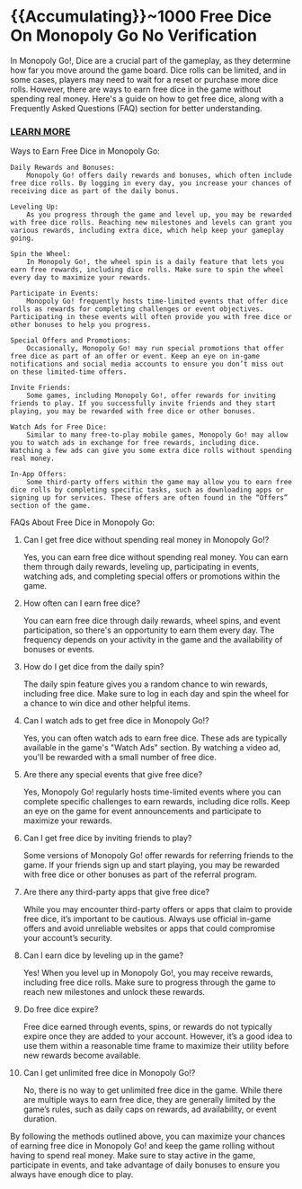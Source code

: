 # <h1>{{Accumulating}}~1000 Free Dice On Monopoly Go No Verification</h1>

In Monopoly Go!, Dice are a crucial part of the gameplay, as they determine how far you move around the game board. Dice rolls can be limited, and in some cases, players may need to wait for a reset or purchase more dice rolls. However, there are ways to earn free dice in the game without spending real money. Here's a guide on how to get free dice, along with a Frequently Asked Questions (FAQ) section for better understanding.

<h3><a href="https://sites.google.com/view/free-dice-monopoly-go-no-verif/">LEARN MORE</a></h3>

Ways to Earn Free Dice in Monopoly Go:

    Daily Rewards and Bonuses:
        Monopoly Go! offers daily rewards and bonuses, which often include free dice rolls. By logging in every day, you increase your chances of receiving dice as part of the daily bonus.

    Leveling Up:
        As you progress through the game and level up, you may be rewarded with free dice rolls. Reaching new milestones and levels can grant you various rewards, including extra dice, which help keep your gameplay going.

    Spin the Wheel:
        In Monopoly Go!, the wheel spin is a daily feature that lets you earn free rewards, including dice rolls. Make sure to spin the wheel every day to maximize your rewards.

    Participate in Events:
        Monopoly Go! frequently hosts time-limited events that offer dice rolls as rewards for completing challenges or event objectives. Participating in these events will often provide you with free dice or other bonuses to help you progress.

    Special Offers and Promotions:
        Occasionally, Monopoly Go! may run special promotions that offer free dice as part of an offer or event. Keep an eye on in-game notifications and social media accounts to ensure you don’t miss out on these limited-time offers.

    Invite Friends:
        Some games, including Monopoly Go!, offer rewards for inviting friends to play. If you successfully invite friends and they start playing, you may be rewarded with free dice or other bonuses.

    Watch Ads for Free Dice:
        Similar to many free-to-play mobile games, Monopoly Go! may allow you to watch ads in exchange for free rewards, including dice. Watching a few ads can give you some extra dice rolls without spending real money.

    In-App Offers:
        Some third-party offers within the game may allow you to earn free dice rolls by completing specific tasks, such as downloading apps or signing up for services. These offers are often found in the “Offers” section of the game.

FAQs About Free Dice in Monopoly Go:

1. Can I get free dice without spending real money in Monopoly Go!?

    Yes, you can earn free dice without spending real money. You can earn them through daily rewards, leveling up, participating in events, watching ads, and completing special offers or promotions within the game.

2. How often can I earn free dice?

    You can earn free dice through daily rewards, wheel spins, and event participation, so there's an opportunity to earn them every day. The frequency depends on your activity in the game and the availability of bonuses or events.

3. How do I get dice from the daily spin?

    The daily spin feature gives you a random chance to win rewards, including free dice. Make sure to log in each day and spin the wheel for a chance to win dice and other helpful items.

4. Can I watch ads to get free dice in Monopoly Go!?

    Yes, you can often watch ads to earn free dice. These ads are typically available in the game's "Watch Ads" section. By watching a video ad, you'll be rewarded with a small number of free dice.

5. Are there any special events that give free dice?

    Yes, Monopoly Go! regularly hosts time-limited events where you can complete specific challenges to earn rewards, including dice rolls. Keep an eye on the game for event announcements and participate to maximize your rewards.

6. Can I get free dice by inviting friends to play?

    Some versions of Monopoly Go! offer rewards for referring friends to the game. If your friends sign up and start playing, you may be rewarded with free dice or other bonuses as part of the referral program.

7. Are there any third-party apps that give free dice?

    While you may encounter third-party offers or apps that claim to provide free dice, it’s important to be cautious. Always use official in-game offers and avoid unreliable websites or apps that could compromise your account’s security.

8. Can I earn dice by leveling up in the game?

    Yes! When you level up in Monopoly Go!, you may receive rewards, including free dice rolls. Make sure to progress through the game to reach new milestones and unlock these rewards.

9. Do free dice expire?

    Free dice earned through events, spins, or rewards do not typically expire once they are added to your account. However, it’s a good idea to use them within a reasonable time frame to maximize their utility before new rewards become available.

10. Can I get unlimited free dice in Monopoly Go!?

    No, there is no way to get unlimited free dice in the game. While there are multiple ways to earn free dice, they are generally limited by the game’s rules, such as daily caps on rewards, ad availability, or event duration.

By following the methods outlined above, you can maximize your chances of earning free dice in Monopoly Go! and keep the game rolling without having to spend real money. Make sure to stay active in the game, participate in events, and take advantage of daily bonuses to ensure you always have enough dice to play.
